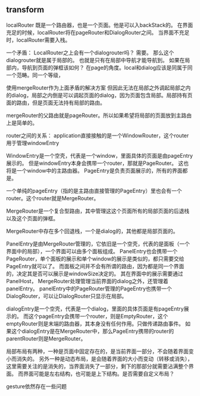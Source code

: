 ## transform
localRouter 既是一个路由器，也是一个页面。他是可以入backStack的。
在界面充足的时候，localRouter将在pageRouter和DialogRouter之间。
当界面不充足时，localRouter需要入栈。

一个矛盾：
LocalRouter之上会有一个dialogrouter吗？
需要。
那么这个dialogrouter就是属于局部的。
也就是只有在局部中导航才能导航到。
如果在局部内，导航到页面的弹框该如何？
在page的角度。local和dialog应该是同属于同一个范畴。同一个等级，


使用mergeRouter作为上面矛盾的解决方案
但因此无法在局部之外调起局部之内的dialog，局部之内倒是可以调起页面的dialog，因为页面包含局部。局部持有页面的路由，但是页面无法持有局部的路由。

mergeRouter的父路由就是pageRouter。所以如果希望将局部的页面放到主路由上是简单的。


router之间的关系：
application直接接触的是一个WindowRouter，这个router用于管理windowEntry

WindowEntry是一个空壳，代表是一个window，里面具体的页面是由pageEntry展示的。
但是windowEntry本身会携带一个router，那就是PageRouter。
这也将是一个window中的主路由器。
PageEntry是负责页面展示的，所有的界面都是。

一个单纯的pageEntry（指的是主路由直接管理的PageEntry）里也会有一个router。这个router就是MergeRouter。

MergeRouter是一个复合型路由，其中管理这这个页面所有的局部页面的后退栈以及这个页面的弹框。

MergeRouter中存在多个回退栈，一个是dialog的，其他都是局部页面的。

PanelEntry是由MergeRouter管理的，它依旧是一个空壳，代表的是面板（一个界面中的局部），一个界面可以由多个面板组成。
PanelEntry也会携带一个PageRouter，单个面板的展示和单个window的展示是类似的，都只需要交给PageEntry就可以了。
而面板之间并不会有所谓的路由，因为都是同一个界面的，决定其是否可以展示是windowSize决定的。
其在界面中的展示需要通过PanelHost，
MergeRouter处理管理当前界面的dialog之外，还管理着panelEntry。
panelEntry中的PageRouter管理的PageEntry也携带一个DialogRouter，可以让DialogRouter只显示在局部。


dialogEntry是一个空壳，代表是一个dialog，里面的具体页面是有pageEntry展示的。
而这个pageEntry会携带一个router，则是EmptyRouter，这个emptyRouter则是末端的路由器，其本身没有任何作用。只做传递路由事件。
如果这个dialogEntry是在MergeRouter中，那么PageEntry携带的router的parentRouter则是MergeRouter。







局部布局有两种，一种是页面中固定存在的，是当前界面一部分，不会随着界面变小而消失的。
另外一种是动态布局，是会随着界面的大小而变动（转移或消失），这里需要关注的是消失的，当界面消失了一部分，剩下的那部分就需要沾满整个界面。
而界面可能是左右结构，也可能是上下结构。是否需要自定义布局？



gesture依然存在一些问题
